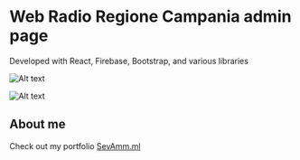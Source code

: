 # Web Radio Regione Campania admin page

Developed with React, Firebase, Bootstrap, and various libraries

![Alt text](https://firebasestorage.googleapis.com/v0/b/sevamm-f9e0c.appspot.com/o/webrrcadmin%2FSchermata%202021-03-22%20alle%2011.54.14.png?alt=media&token=21a6bda0-e094-45e0-a214-90c8ddd6b93e "Optional title")

![Alt text](https://firebasestorage.googleapis.com/v0/b/sevamm-f9e0c.appspot.com/o/webrrcadmin%2FSchermata%202021-03-22%20alle%2011.54.25.png?alt=media&token=155e87c6-a819-4857-8a03-1fc968e49651 "Optional title")

## About me

Check out my portfolio [SevAmm.ml](https://sevamm.ml)
